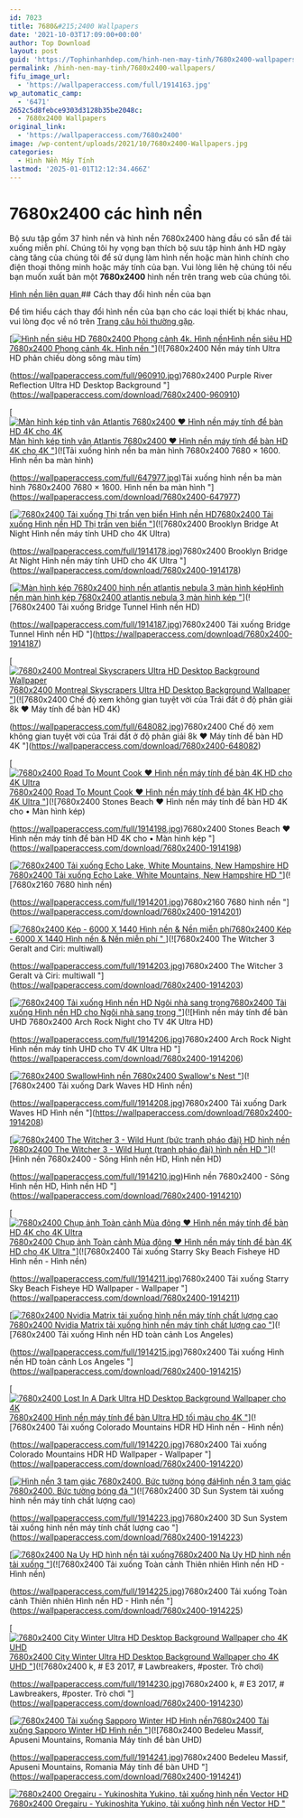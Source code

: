 ```yaml
---
id: 7023
title: 7680&#215;2400 Wallpapers
date: '2021-10-03T17:09:00+00:00'
author: Top Download
layout: post
guid: 'https://Tophinhanhdep.com/hinh-nen-may-tinh/7680x2400-wallpapers/'
permalink: /hinh-nen-may-tinh/7680x2400-wallpapers/
fifu_image_url:
  - 'https://wallpaperaccess.com/full/1914163.jpg'
wp_automatic_camp:
  - '6471'
2652c5d8febce9303d3128b35be2048c:
  - 7680x2400 Wallpapers
original_link:
  - 'https://wallpaperaccess.com/7680x2400'
image: /wp-content/uploads/2021/10/7680x2400-Wallpapers.jpg
categories:
  - Hình Nền Máy Tính
lastmod: '2025-01-01T12:12:34.466Z'
---
```

# 7680x2400 các hình nền

Bộ sưu tập gồm 37 hình nền và hình nền 7680x2400 hàng đầu có sẵn để tải xuống miễn phí. Chúng tôi hy vọng bạn thích bộ sưu tập hình ảnh HD ngày càng tăng của chúng tôi để sử dụng làm hình nền hoặc màn hình chính cho điện thoại thông minh hoặc máy tính của bạn. Vui lòng liên hệ chúng tôi nếu bạn muốn xuất bản một **7680x2400** hình nền trên trang web của chúng tôi.

[Hình nền liên quan ](#related) ## Cách thay đổi hình nền của bạn

Để tìm hiểu cách thay đổi hình nền của bạn cho các loại thiết bị khác nhau, vui lòng đọc về nó trên [Trang câu hỏi thường gặp](https://tophinhanhdep.com/faq/).

  
[[![Hình nền siêu HD 7680x2400 Phong cảnh 4k.  Hình nền](https://wallpaperaccess.com/full/1914163.jpg)Hình nền siêu HD 7680x2400 Phong cảnh 4k. Hình nền "](https://wallpaperaccess.com/download/7680x2400-1914163)](![7680x2400 Nền máy tính Ultra HD phản chiếu dòng sông màu tím)

(https://wallpaperaccess.com/full/960910.jpg)7680x2400 Purple River Reflection Ultra HD Desktop Background "](https://wallpaperaccess.com/download/7680x2400-960910)

[[![Màn hình kép tinh vân Atlantis 7680x2400 ❤ Hình nền máy tính để bàn HD 4K cho 4K](https://wallpaperaccess.com/full/87139.jpg)Màn hình kép tinh vân Atlantis 7680x2400 ❤ Hình nền máy tính để bàn HD 4K cho 4K "](https://wallpaperaccess.com/download/7680x2400-87139)](![Tải xuống hình nền ba màn hình 7680x2400 7680 × 1600.  Hình nền ba màn hình)

(https://wallpaperaccess.com/full/647977.jpg)Tải xuống hình nền ba màn hình 7680x2400 7680 × 1600. Hình nền ba màn hình "](https://wallpaperaccess.com/download/7680x2400-647977)

[[![7680x2400 Tải xuống Thị trấn ven biển Hình nền HD](https://wallpaperaccess.com/full/1914173.jpg)7680x2400 Tải xuống Hình nền HD Thị trấn ven biển "](https://wallpaperaccess.com/download/7680x2400-1914173)](![7680x2400 Brooklyn Bridge At Night Hình nền máy tính UHD cho 4K Ultra)

(https://wallpaperaccess.com/full/1914178.jpg)7680x2400 Brooklyn Bridge At Night Hình nền máy tính UHD cho 4K Ultra "](https://wallpaperaccess.com/download/7680x2400-1914178)

[[![Màn hình kép 7680x2400 hình nền atlantis nebula 3 màn hình kép](https://wallpaperaccess.com/full/661958.jpg)Hình nền màn hình kép 7680x2400 atlantis nebula 3 màn hình kép "](https://wallpaperaccess.com/download/7680x2400-661958)](![7680x2400 Tải xuống Bridge Tunnel Hình nền HD)

(https://wallpaperaccess.com/full/1914187.jpg)7680x2400 Tải xuống Bridge Tunnel Hình nền HD "](https://wallpaperaccess.com/download/7680x2400-1914187)

[[![7680x2400 Montreal Skyscrapers Ultra HD Desktop Background Wallpaper](https://wallpaperaccess.com/full/1914194.jpg)7680x2400 Montreal Skyscrapers Ultra HD Desktop Background Wallpaper "](https://wallpaperaccess.com/download/7680x2400-1914194)](![7680x2400 Chế độ xem không gian tuyệt vời của Trái đất ở độ phân giải 8k ❤ Máy tính để bàn HD 4K)

(https://wallpaperaccess.com/full/648082.jpg)7680x2400 Chế độ xem không gian tuyệt vời của Trái đất ở độ phân giải 8k ❤ Máy tính để bàn HD 4K "](https://wallpaperaccess.com/download/7680x2400-648082)

[[![7680x2400 Road To Mount Cook ❤ Hình nền máy tính để bàn 4K HD cho 4K Ultra](https://wallpaperaccess.com/full/1914197.jpg)7680x2400 Road To Mount Cook ❤ Hình nền máy tính để bàn 4K HD cho 4K Ultra "](https://wallpaperaccess.com/download/7680x2400-1914197)](![7680x2400 Stones Beach ❤ Hình nền máy tính để bàn HD 4K cho • Màn hình kép)

(https://wallpaperaccess.com/full/1914198.jpg)7680x2400 Stones Beach ❤ Hình nền máy tính để bàn HD 4K cho • Màn hình kép "](https://wallpaperaccess.com/download/7680x2400-1914198)

[[![7680x2400 Tải xuống Echo Lake, White Mountains, New Hampshire HD](https://wallpaperaccess.com/full/1914199.jpg)7680x2400 Tải xuống Echo Lake, White Mountains, New Hampshire HD "](https://wallpaperaccess.com/download/7680x2400-1914199)](![7680x2160 7680 hình nền)

(https://wallpaperaccess.com/full/1914201.jpg)7680x2160 7680 hình nền "](https://wallpaperaccess.com/download/7680x2400-1914201)

[[![7680x2400 Kép - 6000 X 1440 Hình nền & Nền miễn phí](https://wallpaperaccess.com/full/1914202.jpg)7680x2400 Kép - 6000 X 1440 Hình nền &amp; Nền miễn phí " ](https://wallpaperaccess.com/download/7680x2400-1914202)](![7680x2400 The Witcher 3 Geralt and Ciri: multiwall)

(https://wallpaperaccess.com/full/1914203.jpg)7680x2400 The Witcher 3 Geralt và Ciri: multiwall "](https://wallpaperaccess.com/download/7680x2400-1914203)

[[![7680x2400 Tải xuống Hình nền HD Ngôi nhà sang trọng](https://wallpaperaccess.com/full/1914205.jpg)7680x2400 Tải xuống Hình nền HD cho Ngôi nhà sang trọng "](https://wallpaperaccess.com/download/7680x2400-1914205)](![Hình nền máy tính để bàn UHD 7680x2400 Arch Rock Night cho TV 4K Ultra HD)

(https://wallpaperaccess.com/full/1914206.jpg)7680x2400 Arch Rock Night Hình nền máy tính UHD cho TV 4K Ultra HD "](https://wallpaperaccess.com/download/7680x2400-1914206)

[[![7680x2400 Swallow](https://wallpaperaccess.com/full/1914207.jpg)Hình nền 7680x2400 Swallow's Nest "](https://wallpaperaccess.com/download/7680x2400-1914207)](![7680x2400 Tải xuống Dark Waves HD Hình nền)

(https://wallpaperaccess.com/full/1914208.jpg)7680x2400 Tải xuống Dark Waves HD Hình nền "](https://wallpaperaccess.com/download/7680x2400-1914208)

[[![7680x2400 The Witcher 3 - Wild Hunt (bức tranh pháo đài) HD hình nền](https://wallpaperaccess.com/full/1914209.jpg) 7680x2400 The Witcher 3 - Wild Hunt (tranh pháo đài) hình nền HD "](https://wallpaperaccess.com/download/7680x2400-1914209)](![Hình nền 7680x2400 - Sông Hình nền HD, Hình nền HD)

(https://wallpaperaccess.com/full/1914210.jpg)Hình nền 7680x2400 - Sông Hình nền HD, Hình nền HD "](https://wallpaperaccess.com/download/7680x2400-1914210)

[[![7680x2400 Chụp ảnh Toàn cảnh Mùa đông ❤ Hình nền máy tính để bàn HD 4K cho 4K Ultra](https://wallpaperaccess.com/full/648060.jpg)7680x2400 Chụp ảnh Toàn cảnh Mùa đông ❤ Hình nền máy tính để bàn 4K HD cho 4K Ultra "](https://wallpaperaccess.com/download/7680x2400-648060)](![7680x2400 Tải xuống Starry Sky Beach Fisheye HD Hình nền - Hình nền)

(https://wallpaperaccess.com/full/1914211.jpg)7680x2400 Tải xuống Starry Sky Beach Fisheye HD Wallpaper - Wallpaper "](https://wallpaperaccess.com/download/7680x2400-1914211)

[[![7680x2400 Nvidia Matrix tải xuống hình nền máy tính chất lượng cao](https://wallpaperaccess.com/full/1914212.jpg)7680x2400 Nvidia Matrix tải xuống hình nền máy tính chất lượng cao "](https://wallpaperaccess.com/download/7680x2400-1914212)](![7680x2400 Tải xuống Hình nền HD toàn cảnh Los Angeles)

(https://wallpaperaccess.com/full/1914215.jpg)7680x2400 Tải xuống Hình nền HD toàn cảnh Los Angeles "](https://wallpaperaccess.com/download/7680x2400-1914215)

[[![7680x2400 Lost In A Dark Ultra HD Desktop Background Wallpaper cho 4K](https://wallpaperaccess.com/full/1914219.jpg)7680x2400 Hình nền máy tính để bàn Ultra HD tối màu cho 4K "](https://wallpaperaccess.com/download/7680x2400-1914219)](![7680x2400 Tải xuống Colorado Mountains HDR HD Hình nền - Hình nền)

(https://wallpaperaccess.com/full/1914220.jpg)7680x2400 Tải xuống Colorado Mountains HDR HD Wallpaper - Wallpaper "](https://wallpaperaccess.com/download/7680x2400-1914220)

[[![Hình nền 3 tam giác 7680x2400.  Bức tường bóng đá](https://wallpaperaccess.com/full/1914222.jpg)Hình nền 3 tam giác 7680x2400. Bức tường bóng đá "](https://wallpaperaccess.com/download/7680x2400-1914222)](![7680x2400 3D Sun System tải xuống hình nền máy tính chất lượng cao)

(https://wallpaperaccess.com/full/1914223.jpg)7680x2400 3D Sun System tải xuống hình nền máy tính chất lượng cao "](https://wallpaperaccess.com/download/7680x2400-1914223)

[[![7680x2400 Na Uy HD hình nền tải xuống](https://wallpaperaccess.com/full/1914224.jpg)7680x2400 Na Uy HD hình nền tải xuống "](https://wallpaperaccess.com/download/7680x2400-1914224)](![7680x2400 Tải xuống Toàn cảnh Thiên nhiên Hình nền HD - Hình nền)

(https://wallpaperaccess.com/full/1914225.jpg)7680x2400 Tải xuống Toàn cảnh Thiên nhiên Hình nền HD - Hình nền "](https://wallpaperaccess.com/download/7680x2400-1914225)

[[![7680x2400 City Winter Ultra HD Desktop Background Wallpaper cho 4K UHD](https://wallpaperaccess.com/full/1914229.jpg)7680x2400 City Winter Ultra HD Desktop Background Wallpaper cho 4K UHD "](https://wallpaperaccess.com/download/7680x2400-1914229)](![7680x2400 k, # E3 2017, # Lawbreakers, #poster.  Trò chơi)

(https://wallpaperaccess.com/full/1914230.jpg)7680x2400 k, # E3 2017, # Lawbreakers, #poster. Trò chơi "](https://wallpaperaccess.com/download/7680x2400-1914230)

[[![7680x2400 Tải xuống Sapporo Winter HD Hình nền](https://wallpaperaccess.com/full/1914233.jpg)7680x2400 Tải xuống Sapporo Winter HD Hình nền "](https://wallpaperaccess.com/download/7680x2400-1914233)](![7680x2400 Bedeleu Massif, Apuseni Mountains, Romania Máy tính để bàn UHD)

(https://wallpaperaccess.com/full/1914241.jpg)7680x2400 Bedeleu Massif, Apuseni Mountains, Romania Máy tính để bàn UHD "](https://wallpaperaccess.com/download/7680x2400-1914241)

[![7680x2400 Oregairu - Yukinoshita Yukino, tải xuống hình nền Vector HD](https://wallpaperaccess.com/full/1914245.jpg)7680x2400 Oregairu - Yukinoshita Yukino, tải xuống hình nền Vector HD "](https://wallpaperaccess.com/download/7680x2400-1914245)
